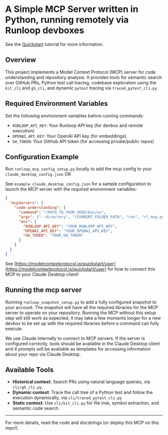 # A Simple MCP Server written in Python, running remotely via Runloop devboxes

See the [Quickstart](https://modelcontextprotocol.io/quickstart) tutorial for more information.

## Overview

This project implements a Model Context Protocol (MCP) server for code understanding and repository analysis. It provides tools for semantic search over GitHub PRs, Python test call tracing, codebase exploration using the `kit_cli` and `gh_cli`, and dynamic `pytest` tracing via `traced_pytest_cli.py`

## Required Environment Variables

Set the following environment variables before running commands:

- `RUNLOOP_API_KEY`: Your Runloop API key (for devbox and remote execution)
- `OPENAI_API_KEY`: Your OpenAI API key (for embeddings)
- `GH_TOKEN`: Your GitHub API token (for accessing private/public repos)

## Configuration Example

Run `runloop_mcp_config_setup.py` locally to add the mcp config to your `claude_desktop_config.json` OR

See `example_claude_desktop_config.json` for a sample configuration to launch the MCP server with the required environment variables:

```json
{
  "mcpServers": {
    "code-understanding": {
      "command": "/PATH_TO_YOUR_VENV/bin/uv",
      "args": ["--directory", "/CURRENT_FOLDER_PATH", "run", "rl_mcp.py"],
      "env": {
        "RUNLOOP_API_KEY": "YOUR_RUNLOOP_API_KEY",
        "OPENAI_API_KEY": "YOUR_OPENAI_API_KEY",
        "GH_TOKEN": "YOUR_GH_TOKEN"
      }
    }
  }
}
```
See [https://modelcontextprotocol.io/quickstart/user](https://modelcontextprotocol.io/quickstart/user) for how to connect this MCP to your Claude Desktop client!

## Running the mcp server

Running `runloop_snapshot_setup.py` to add a fully configured snapshot to your account. The snapshot will have all the required libraries for the MCP server to operate on your repository. Running the MCP without this setup step will still work as expected, it may take a few moments longer for a new devbox to be set up with the required libraries before a command can fully execute.

We use Claude internally to connect to MCP servers. If the server is configured correctly, tools should be available in the Claude Desktop client and 4 prompts will be available as templates for accessing information about your repo via Claude Desktop.


## Available Tools

- **Historical context**: Search PRs using natural language queries, via `cli/gh_cli.py`.
- **Dynamic context**: Trace the call tree of a Python test and follow the execution dynamically, via `cli/traced_pytest_cli.py`
- **Static context**: Use `cli/kit_cli.py` for file tree, symbol extraction, and semantic code search.

---

For more details, read the code and docstrings (or deploy this MCP on this repo!).
